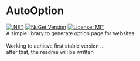 # AutoOption
[![.NET](https://github.com/sasan-salem/AutoOption/actions/workflows/dotnet.yml/badge.svg)](https://github.com/sasan-salem/AutoOption/actions/workflows/dotnet.yml)
[![NuGet Version](https://img.shields.io/nuget/v/autooption)](https://www.nuget.org/packages/AutoOption/) 
[![License: MIT](https://img.shields.io/badge/License-MIT-yellow.svg)](https://github.com/sasan-salem/AutoOption/blob/master/LICENSE)<br/>
A simple library to generate option page for websites
<br/>
<br/>
Working to achieve first stable version ...<br/>
after that, the readme will be written

